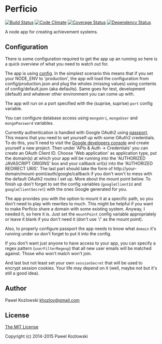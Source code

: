 # Perficio

[![Build Status](https://travis-ci.org/khozlov/perficio.svg?branch=master)](https://travis-ci.org/khozlov/perficio)
[![Code Climate](https://codeclimate.com/github/khozlov/perficio/badges/gpa.svg)](https://codeclimate.com/github/khozlov/perficio)
[![Coverage Status](https://coveralls.io/repos/khozlov/perficio/badge.svg)](https://coveralls.io/r/khozlov/perficio)
[![Dependency Status](https://gemnasium.com/khozlov/perficio.svg)](https://gemnasium.com/khozlov/perficio)

A node app for creating achievement systems.

## Configuration

There is some configuration required to get the app up an running so here is a quick overview of what you need to watch out for.

The app is using [config](https://www.npmjs.com/package/config). In the simplest scenario this means that if you set your NODE_ENV to 'production', the app will load the configuration from config/production.json and plug the wholes (missing values) using contents of config/default.json (aka defaults). Same goes for test, development (default) and whatever other environment you can come up with.

The app will run on a port specified with the (suprise, suprise) `port` config variable.

You can configure database access using `mongoUri`, `mongoUser` and `mongoPassword` variables.

Currently authentication is handled with Google OAuth2 using [passport](http://passportjs.org). This means that you need to set yourself up with some OAuth2 credentials. To do this, you'll need to visit the [Google developers console](https://console.developers.google.com/project) and create yourself a new project. Then under 'APIs & Auth -> Credentials' you can create an OAuth Client ID. Choose 'Web application' as application type, put the domain(s) at which your app will be running into the 'AUTHORIZED JAVASCRIPT ORIGINS' box and your callback url(s) into the 'AUTHORIZED REDIRECT URIS'.
The last part should take the form of http://your-domain/mount-point/auth/google/callback if you don't won't to mess with the default OAuth2 routes I set up. More about the mount point below. To finish up don't forget to set the config variables (`googleClientId` and `googleClientSecret`) with the ones Google generated for you.

The app provides you with the option to mount it at a specific path, so you don't need to play with rewrites to much. This might be helpful if you want to make Perficio share a domain with some existing system. Anyway, I needed it, so here it is. Just set the `mountPoint` config variable appropriately or leave it blank if you don't need it (don't use '/' as the mount point).

Also, to properly configure passport the app needs to know what `domain` it's running under so don't forget to put it into the config.

If you don't want just anyone to have access to your app, you can specify a regex pattern (`userFilterRegexp`) that all new user emails will be matched against. Those who won't match won't join.

And last but not least set your own `sessionSecret` that will be used to encrypt session cookies. Your life may depend on it (well, maybe not but it's still a good idea).

## Author

Pawel Kozlowski <khozlov@gmail.com>

## License

[The MIT License](http://opensource.org/licenses/MIT)

Copyright (c) 2014-2015 Pawel Kozlowski
